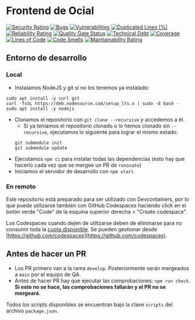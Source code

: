 # Frontend de Ocial

[![Security Rating](https://sonarcloud.io/api/project_badges/measure?project=ispp-2324-ocial_frontend&metric=security_rating)](https://sonarcloud.io/summary/new_code?id=ispp-2324-ocial_frontend)
[![Bugs](https://sonarcloud.io/api/project_badges/measure?project=ispp-2324-ocial_frontend&metric=bugs)](https://sonarcloud.io/summary/new_code?id=ispp-2324-ocial_frontend)
[![Vulnerabilities](https://sonarcloud.io/api/project_badges/measure?project=ispp-2324-ocial_frontend&metric=vulnerabilities)](https://sonarcloud.io/summary/new_code?id=ispp-2324-ocial_frontend)
[![Duplicated Lines (%)](https://sonarcloud.io/api/project_badges/measure?project=ispp-2324-ocial_frontend&metric=duplicated_lines_density)](https://sonarcloud.io/summary/new_code?id=ispp-2324-ocial_frontend)
[![Reliability Rating](https://sonarcloud.io/api/project_badges/measure?project=ispp-2324-ocial_frontend&metric=reliability_rating)](https://sonarcloud.io/summary/new_code?id=ispp-2324-ocial_frontend)
[![Quality Gate Status](https://sonarcloud.io/api/project_badges/measure?project=ispp-2324-ocial_frontend&metric=alert_status)](https://sonarcloud.io/summary/new_code?id=ispp-2324-ocial_frontend)
[![Technical Debt](https://sonarcloud.io/api/project_badges/measure?project=ispp-2324-ocial_frontend&metric=sqale_index)](https://sonarcloud.io/summary/new_code?id=ispp-2324-ocial_frontend)
[![Coverage](https://sonarcloud.io/api/project_badges/measure?project=ispp-2324-ocial_frontend&metric=coverage)](https://sonarcloud.io/summary/new_code?id=ispp-2324-ocial_frontend)
[![Lines of Code](https://sonarcloud.io/api/project_badges/measure?project=ispp-2324-ocial_frontend&metric=ncloc)](https://sonarcloud.io/summary/new_code?id=ispp-2324-ocial_frontend)
[![Code Smells](https://sonarcloud.io/api/project_badges/measure?project=ispp-2324-ocial_frontend&metric=code_smells)](https://sonarcloud.io/summary/new_code?id=ispp-2324-ocial_frontend)
[![Maintainability Rating](https://sonarcloud.io/api/project_badges/measure?project=ispp-2324-ocial_frontend&metric=sqale_rating)](https://sonarcloud.io/summary/new_code?id=ispp-2324-ocial_frontend)

## Entorno de desarrollo

### Local

* Instalamos NodeJS y git si no los tenemos ya instalado:

```
sudo apt install -y curl git
curl -fsSL https://deb.nodesource.com/setup_lts.x | sudo -E bash -
sudo apt install -y nodejs
```

* Clonamos el repositorio con `git clone --recursive` y accedemos a él.
  - Si ya teníamos el repositorio clonado o lo hemos clonado sin ``--recursive``, ejecutamos lo siguiente para
  lograr el mismo estado:
  ```
  git submodule init
  git submodule update
  ```
* Ejecutamos `npm ci` para instalar todas las dependencias (esto hay que hacerlo cada vez que se mergee un PR de `renovate`)
* Iniciamos el servidor de desarrollo con `npm start`.

### En remoto

Este repositorio está preparado para ser utilizado con Devcontainers, por lo que puede utilizarse también
con GitHub Codespaces haciendo click en el botón verde "Code" de la esquina superior derecha > "Create codespace".

Los Codespaces cuando dejen de utilizarse deben de eliminarse para no consumir toda la [cuota disponible](https://github.com/settings/billing/summary).
Se pueden gestionar desde [https://github.com/codespaces](https://github.com/codespaces).

## Antes de hacer un PR

* Los PR primero van a la rama `develop`. Posteriormente serán mergeados a `main` por el equipo de QA.
* Antes de hacer PR hay que ejecutar las comprobaciones: `npm run check`. **Si esto no se hace, las comprobaciones fallarán y el PR no se mergeará**.

Todos los scripts disponibles se encuentran bajo la clave `scripts` del archivo `package.json`.
